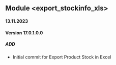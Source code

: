 ## Module <export_stockinfo_xls>
#### 13.11.2023
#### Version 17.0.1.0.0
##### ADD
- Initial commit for Export Product Stock in Excel
